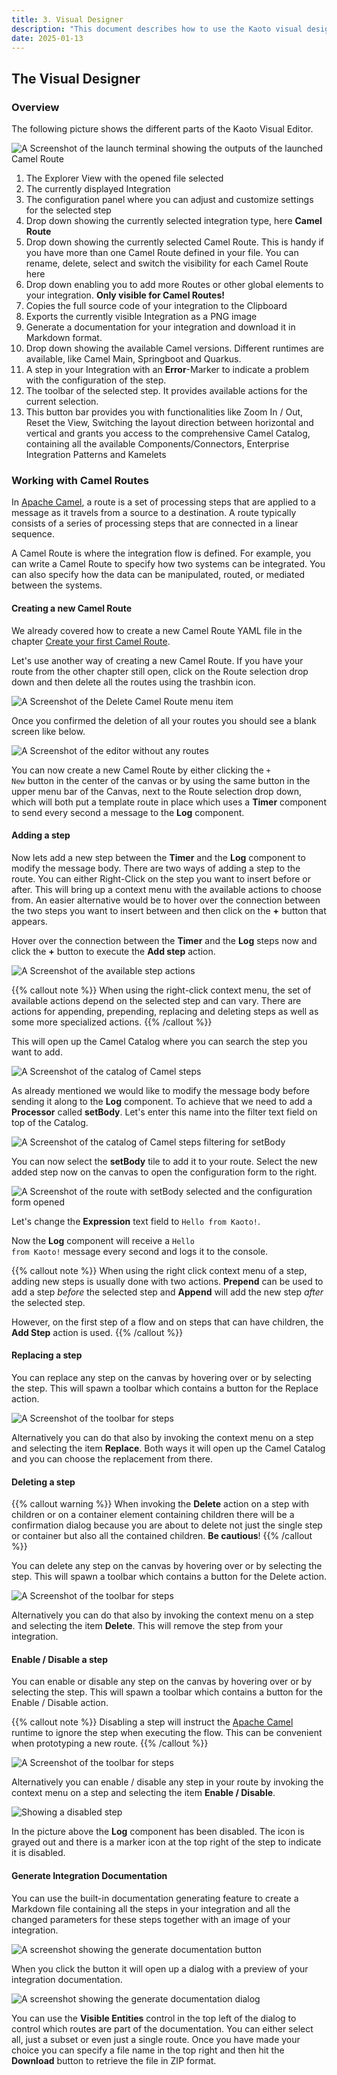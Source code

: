 ```yaml
---
title: 3. Visual Designer
description: "This document describes how to use the Kaoto visual designer."
date: 2025-01-13
---
```


## The Visual Designer

### Overview
The following picture shows the different parts of the Kaoto Visual Editor.

![A Screenshot of the launch terminal showing the outputs of the launched Camel Route](ui-overview.png)

1. The Explorer View with the opened file selected
2. The currently displayed Integration
3. The configuration panel where you can adjust and customize settings for the selected step
4. Drop down showing the currently selected integration type, here **Camel Route**
5. Drop down showing the currently selected Camel Route. This is handy if you have more than one Camel Route defined in your file. You can rename, delete, select and switch the visibility for each Camel Route here
6. Drop down enabling you to add more Routes or other global elements to your integration. **Only visible for Camel Routes!**
7. Copies the full source code of your integration to the Clipboard
8. Exports the currently visible Integration as a PNG image
9. Generate a documentation for your integration and download it in Markdown format.
10. Drop down showing the available Camel versions. Different runtimes are available, like Camel Main, Springboot and Quarkus.
11. A step in your Integration with an **Error**-Marker to indicate a problem with the configuration of the step.
12. The toolbar of the selected step. It provides available actions for the current selection.
13. This button bar provides you with functionalities like Zoom In / Out, Reset the View, Switching the layout direction between horizontal and vertical and grants you access to the comprehensive Camel Catalog, containing all the available Components/Connectors, Enterprise Integration Patterns and Kamelets

### Working with Camel Routes
In [Apache Camel](https://camel.apache.org), a route is a set of processing steps that are applied to a message as it travels from a source to a destination. A route typically consists of a series of processing steps that are connected in a linear sequence.

A Camel Route is where the integration flow is defined. For example, you can write a Camel Route to specify how two systems can be integrated. You can also specify how the data can be manipulated, routed, or mediated between the systems.

#### Creating a new Camel Route
We already covered how to create a new Camel Route YAML file in the chapter [Create your first Camel Route](#create-your-first-camel-route). 

Let's use another way of creating a new Camel Route. If you have your route from the other chapter still open, click on the Route selection drop down and then delete all the routes using the trashbin icon.

![A Screenshot of the Delete Camel Route menu item](delete-route.png)

Once you confirmed the deletion of all your routes you should see a blank screen like below.

![A Screenshot of the editor without any routes](no-route.png)

You can now create a new Camel Route by either clicking the <code>+ New</code> button in the center of the canvas or by using the same button in the upper menu bar of the Canvas, next to the Route selection drop down, which will both put a template route in place which uses a **Timer** component to send every second a message to the **Log** component.

#### Adding a step
Now lets add a new step between the **Timer** and the **Log** component to modify the message body. There are two ways of adding a step to the route. You can either Right-Click on the step you want to insert before or after. This will bring up a context menu with the available actions to choose from. An easier alternative would be to hover over the connection between the two steps you want to insert between and then click on the **+** button that appears. 

Hover over the connection between the **Timer** and the **Log** steps now and click the **+** button to execute the **Add step** action.

![A Screenshot of the available step actions](step-actions.png)

{{% callout note %}}
When using the right-click context menu, the set of available actions depend on the selected step and can vary. There are actions for appending, prepending, replacing and deleting steps as well as some more specialized actions.
{{% /callout %}}

This will open up the Camel Catalog where you can search the step you want to add.

![A Screenshot of the catalog of Camel steps](catalog.png)

As already mentioned we would like to modify the message body before sending it along to the **Log** component. To achieve that we need to add a **Processor** called **setBody**. Let's enter this name into the filter text field on top of the Catalog.

![A Screenshot of the catalog of Camel steps filtering for setBody](catalog-setbody.png)

You can now select the **setBody** tile to add it to your route. Select the new added step now on the canvas to open the configuration form to the right.

![A Screenshot of the route with setBody selected and the configuration form opened](setbody-step.png)

Let's change the **Expression** text field to <code>Hello from Kaoto!</code>. 

Now the **Log** component will receive a <code>Hello from Kaoto!</code> message every second and logs it to the console.

{{% callout note %}}
When using the right click context menu of a step, adding new steps is usually done with two actions. **Prepend** can be used to add a step _before_ the selected step and **Append** will add the new step _after_ the selected step.

However, on the first step of a flow and on steps that can have children, the **Add Step** action is used. 
{{% /callout %}}

#### Replacing a step
You can replace any step on the canvas by hovering over or by selecting the step. This will spawn a toolbar which contains a button for the Replace action.

![A Screenshot of the toolbar for steps](replace-button.png)

Alternatively you can do that also by invoking the context menu on a step and selecting the item **Replace**. 
Both ways it will open up the Camel Catalog and you can choose the replacement from there.

#### Deleting a step
{{% callout warning %}}
When invoking the **Delete** action on a step with children or on a container element containing children there will be a confirmation dialog because you are about to delete not just the single step or container but also all the contained children. **Be cautious**!
{{% /callout %}}

You can delete any step on the canvas by hovering over or by selecting the step. This will spawn a toolbar which contains a button for the Delete action.

![A Screenshot of the toolbar for steps](delete-button.png)

Alternatively you can do that also by invoking the context menu on a step and selecting the item **Delete**. This will remove the step from your integration.

#### Enable / Disable a step
You can enable or disable any step on the canvas by hovering over or by selecting the step. This will spawn a toolbar which contains a button for the Enable / Disable action.

{{% callout note %}}
Disabling a step will instruct the [Apache Camel](https://camel.apache.org) runtime to ignore the step when executing the flow. This can be convenient when prototyping a new route.
{{% /callout %}}

![A Screenshot of the toolbar for steps](disable-button.png)

Alternatively you can enable / disable any step in your route by invoking the context menu on a step and selecting the item **Enable / Disable**.  

![Showing a disabled step](disabled-step.png)

In the picture above the **Log** component has been disabled. The icon is grayed out and there is a marker icon at the top right of the step to indicate it is disabled.

#### Generate Integration Documentation
You can use the built-in documentation generating feature to create a Markdown file containing all the steps in your integration and all the changed parameters for these steps together with an image of your integration. 

![A screenshot showing the generate documentation button](generate-docs-button.png)

When you click the button it will open up a dialog with a preview of your integration documentation. 

![A screenshot showing the generate documentation dialog](generate-documentation.png)

You can use the **Visible Entities** control in the top left of the dialog to control which routes are part of the documentation. You can either select all, just a subset or even just a single route. Once you have made your choice you can specify a file name in the top right and then hit the **Download** button to retrieve the file in ZIP format. 
